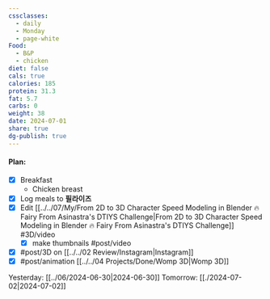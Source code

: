 ```yaml
---
cssclasses:
  - daily
  - Monday
  - page-white
Food:
  - B&P
  - chicken
diet: false
cals: true
calories: 185
protein: 31.3
fat: 5.7
carbs: 0
weight: 38
date: 2024-07-01
share: true
dg-publish: true
---
```

#### Plan:
- [x] Breakfast
	- Chicken breast
- [x] Log meals to **필라이즈**
- [x] Edit [[../../07/My/From 2D to 3D Character Speed Modeling in Blender 🔥 Fairy From Asinastra's DTIYS Challenge|From 2D to 3D Character Speed Modeling in Blender 🔥 Fairy From Asinastra's DTIYS Challenge]] #3D/video
	- [x] make thumbnails #post/video
- [x] #post/3D on [[../../02 Review/Instagram|Instagram]]
- [x] #post/animation [[../../04 Projects/Done/Womp 3D|Womp 3D]]

Yesterday: [[../06/2024-06-30|2024-06-30]]
Tomorrow: [[./2024-07-02|2024-07-02]]